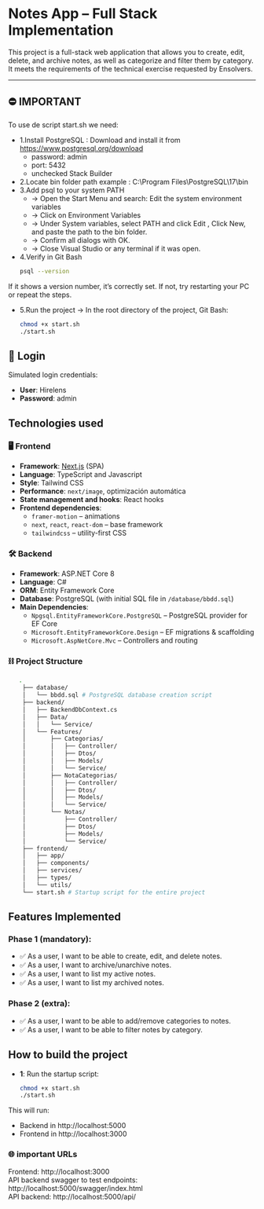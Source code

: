 # Notes App – Full Stack Implementation

This project is a full-stack web application that allows you to create, edit, delete, and archive notes, as well as categorize and filter them by category. It meets the requirements of the technical exercise requested by Ensolvers.

---

## ⛔ IMPORTANT
To use de script start.sh we need:
- 1.Install PostgreSQL : Download and install it from https://www.postgresql.org/download
    - password: admin
    - port: 5432
    - unchecked Stack Builder 
- 2.Locate bin folder path
    example : C:\Program Files\PostgreSQL\17\bin
- 3.Add psql to your system PATH
    - -> Open the Start Menu and search: Edit the system environment variables
    - -> Click on Environment Variables
    - -> Under System variables, select PATH and click Edit , Click New, and paste the path to the bin folder. 
    - -> Confirm all dialogs with OK.
    - -> Close Visual Studio or any terminal if it was open.
- 4.Verify in Git Bash
    ```bash
    psql --version 
If it shows a version number, it’s correctly set. If not, try restarting your PC or repeat the steps.

- 5.Run the project -> In the root directory of the project, Git Bash:
    ```bash
    chmod +x start.sh
    ./start.sh


## 📝 Login
Simulated login credentials:
- **User**: Hirelens
- **Password**: admin

## Technologies used

### 🖥️ Frontend

- **Framework**: [Next.js](https://nextjs.org/) (SPA)
- **Language**: TypeScript and Javascript
- **Style**: Tailwind CSS
- **Performance**: `next/image`, optimización automática
- **State management and hooks**: React hooks
- **Frontend dependencies**:
    - `framer-motion` – animations
    - `next`, `react`, `react-dom` – base framework
    - `tailwindcss` – utility-first CSS

### 🛠️ Backend

- **Framework**: ASP.NET Core 8
- **Language**: C#
- **ORM**: Entity Framework Core
- **Database**: PostgreSQL (with initial SQL file in `/database/bbdd.sql`)
- **Main Dependencies**:
    - `Npgsql.EntityFrameworkCore.PostgreSQL` – PostgreSQL provider for EF Core
    - `Microsoft.EntityFrameworkCore.Design` – EF migrations & scaffolding
    - `Microsoft.AspNetCore.Mvc` – Controllers and routing

### ⛓ Project Structure
```bash
   .  
    ├── database/  
    │   └── bbdd.sql # PostgreSQL database creation script  
    ├── backend/  
    │   ├── BackendDbContext.cs  
    │   ├── Data/  
    │   │   └── Service/  
    │   └── Features/  
    │       ├── Categorias/  
    │       │   ├── Controller/  
    │       │   ├── Dtos/  
    │       │   ├── Models/  
    │       │   └── Service/  
    │       ├── NotaCategorias/  
    │       │   ├── Controller/  
    │       │   ├── Dtos/  
    │       │   ├── Models/  
    │       │   └── Service/  
    │       └── Notas/  
    │           ├── Controller/  
    │           ├── Dtos/  
    │           ├── Models/  
    │           └── Service/  
    ├── frontend/  
    │   ├── app/  
    │   ├── components/  
    │   ├── services/  
    │   ├── types/  
    │   └── utils/  
    └── start.sh # Startup script for the entire project  
```

## Features Implemented
### Phase 1 (mandatory):
- ✅ As a user, I want to be able to create, edit, and delete notes.
- ✅ As a user, I want to archive/unarchive notes.
- ✅ As a user, I want to list my active notes.
- ✅ As a user, I want to list my archived notes.

### Phase 2 (extra):
- ✅ As a user, I want to be able to add/remove categories to notes.
- ✅ As a user, I want to be able to filter notes by category.

## How to build the project
- **1**: Run the startup script:
    ```bash
    chmod +x start.sh
    ./start.sh


This will run:
- Backend in http://localhost:5000
- Frontend in http://localhost:3000

### 🌐 important URLs 
Frontend: http://localhost:3000  
API backend swagger to test endpoints: http://localhost:5000/swagger/index.html  
API backend: http://localhost:5000/api/  


